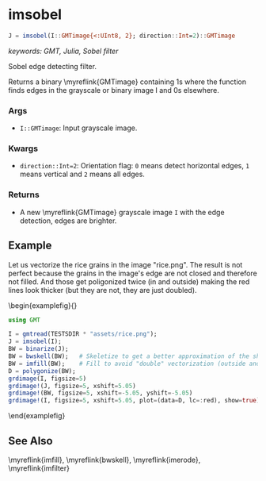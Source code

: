 # imsobel

```julia
J = imsobel(I::GMTimage{<:UInt8, 2}; direction::Int=2)::GMTimage
```

*keywords: GMT, Julia, Sobel filter*

Sobel edge detecting filter.

Returns a binary \myreflink{GMTimage} containing 1s where the function finds edges in the grayscale or binary image I and 0s elsewhere.

### Args
- `I::GMTimage`: Input grayscale image.

### Kwargs
- `direction::Int=2`: Orientation flag: `0` means detect horizontal edges, `1` means vertical and `2` means all edges.

### Returns
- A new \myreflink{GMTimage} grayscale image `I` with the edge detection, edges are brighter.

Example
-------

Let us vectorize the rice grains in the image "rice.png". The result is not perfect because
the grains in the image's edge are not closed and therefore not filled. And those get poligonized
twice (in and outside) making the red lines look thicker (but they are not, they are just doubled).

\begin{examplefig}{}
```julia
using GMT

I = gmtread(TESTSDIR * "assets/rice.png");
J = imsobel(I);
BW = binarize(J);
BW = bwskell(BW);	# Skeletize to get a better approximation of the shapes.
BW = imfill(BW);	# Fill to avoid "double" vectorization (outside and inside grain outline)
D = polygonize(BW);
grdimage(I, figsize=5)
grdimage!(J, figsize=5, xshift=5.05)
grdimage!(BW, figsize=5, xshift=-5.05, yshift=-5.05)
grdimage!(I, figsize=5, xshift=5.05, plot=(data=D, lc=:red), show=true)
```
\end{examplefig}

See Also
--------

\myreflink{imfill}, \myreflink{bwskell}, \myreflink{imerode}, \myreflink{imfilter}
